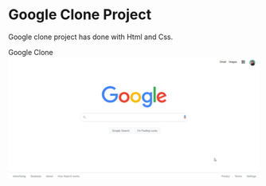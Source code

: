 # Google Clone Project

Google clone project has done with Html and Css.

Google   Clone
![google-clone](./img/google_clone.png)